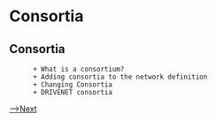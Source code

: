 # Consortia

## Consortia

          + What is a consortium?
          + Adding consortia to the network definition
          + Changing Consortia
          + DRIVENET consortia

[-->Next](./Channels.md) 

